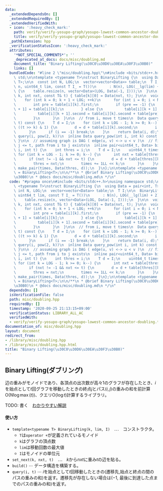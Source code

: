 ```yaml
---
data:
  _extendedDependsOn: []
  _extendedRequiredBy: []
  _extendedVerifiedWith:
  - icon: ':heavy_check_mark:'
    path: verify/verify-yosupo-graph/yosupo-lowest-common-ancestor-doubling.test.cpp
    title: verify/verify-yosupo-graph/yosupo-lowest-common-ancestor-doubling.test.cpp
  _pathExtension: hpp
  _verificationStatusIcon: ':heavy_check_mark:'
  attributes:
    '*NOT_SPECIAL_COMMENTS*': ''
    _deprecated_at_docs: docs/misc/doubling.md
    document_title: "Binary Lifting(\u30C0\u30D6\u30EA\u30F3\u30B0)"
    links: []
  bundledCode: "#line 2 \"misc/doubling.hpp\"\n#include <bits/stdc++.h>\nusing namespace\
    \ std;\n\ntemplate <typename T>\nstruct BinaryLifting {\n  using Data = pair<int,\
    \ T>;\n\n  const int N, LOG;\n  vector<vector<Data>> table;\n  T I;\n\n  BinaryLifting(int\
    \ n, uint64_t lim, const T I_ = T())\n      : N(n), LOG(__lg(lim) + 2), I(I_)\
    \ {\n    table.resize(n, vector<Data>(LOG, Data(-1, I)));\n  }\n\n  void set_next(int\
    \ k, int nxt, const T& t) { table[k][0] = Data(nxt, t); }\n\n  void build() {\n\
    \    for (int k = 0; k + 1 < LOG; ++k)\n      for (int i = 0; i < N; ++i) {\n\
    \        int pre = table[i][k].first;\n        if (pre == -1) {\n          table[i][k\
    \ + 1] = table[i][k];\n        } else {\n          table[i][k + 1].first = table[pre][k].first;\n\
    \          table[i][k + 1].second = table[i][k].second + table[pre][k].second;\n\
    \        }\n      }\n  }\n\n  // from i, move t times\n  Data query(int i, uint64_t\
    \ t) const {\n    T d = I;\n    for (int k = LOG - 1; k >= 0; k--) {\n      if\
    \ ((t >> k) & 1) {\n        d = d + table[i][k].second;\n        i = table[i][k].first;\n\
    \      }\n      if (i == -1) break;\n    }\n    return Data(i, d);\n  }\n\n  //\
    \ query(i, pow(2, k))\n  inline Data query_pow(int i, int k) const { return table[i][k];\
    \ }\n\n  // assuming graph is DAG ( edge(u, v) <-> u < v )\n  // find max j |\
    \ j <= t, path from i to j exists\n  inline pair<uint64_t, Data> binary_search(int\
    \ i, int t) {\n    int thres = i;\n    T d = I;\n    uint64_t times = 0;\n   \
    \ for (int k = LOG - 1; k >= 0; k--) {\n      int nxt = table[thres][k].first;\n\
    \      if (nxt != -1 && nxt <= t) {\n        d = d + table[thres][k].second;\n\
    \        thres = nxt;\n        times += 1LL << k;\n      }\n    }\n    return\
    \ make_pair(times, Data(thres, d));\n  }\n};\n\ntemplate <typename T>\nusing Doubling\
    \ = BinaryLifting<T>;\n\n/**\n * @brief Binary Lifting(\u30C0\u30D6\u30EA\u30F3\
    \u30B0)\n * @docs docs/misc/doubling.md\n */\n"
  code: "#pragma once\n#include <bits/stdc++.h>\nusing namespace std;\n\ntemplate\
    \ <typename T>\nstruct BinaryLifting {\n  using Data = pair<int, T>;\n\n  const\
    \ int N, LOG;\n  vector<vector<Data>> table;\n  T I;\n\n  BinaryLifting(int n,\
    \ uint64_t lim, const T I_ = T())\n      : N(n), LOG(__lg(lim) + 2), I(I_) {\n\
    \    table.resize(n, vector<Data>(LOG, Data(-1, I)));\n  }\n\n  void set_next(int\
    \ k, int nxt, const T& t) { table[k][0] = Data(nxt, t); }\n\n  void build() {\n\
    \    for (int k = 0; k + 1 < LOG; ++k)\n      for (int i = 0; i < N; ++i) {\n\
    \        int pre = table[i][k].first;\n        if (pre == -1) {\n          table[i][k\
    \ + 1] = table[i][k];\n        } else {\n          table[i][k + 1].first = table[pre][k].first;\n\
    \          table[i][k + 1].second = table[i][k].second + table[pre][k].second;\n\
    \        }\n      }\n  }\n\n  // from i, move t times\n  Data query(int i, uint64_t\
    \ t) const {\n    T d = I;\n    for (int k = LOG - 1; k >= 0; k--) {\n      if\
    \ ((t >> k) & 1) {\n        d = d + table[i][k].second;\n        i = table[i][k].first;\n\
    \      }\n      if (i == -1) break;\n    }\n    return Data(i, d);\n  }\n\n  //\
    \ query(i, pow(2, k))\n  inline Data query_pow(int i, int k) const { return table[i][k];\
    \ }\n\n  // assuming graph is DAG ( edge(u, v) <-> u < v )\n  // find max j |\
    \ j <= t, path from i to j exists\n  inline pair<uint64_t, Data> binary_search(int\
    \ i, int t) {\n    int thres = i;\n    T d = I;\n    uint64_t times = 0;\n   \
    \ for (int k = LOG - 1; k >= 0; k--) {\n      int nxt = table[thres][k].first;\n\
    \      if (nxt != -1 && nxt <= t) {\n        d = d + table[thres][k].second;\n\
    \        thres = nxt;\n        times += 1LL << k;\n      }\n    }\n    return\
    \ make_pair(times, Data(thres, d));\n  }\n};\n\ntemplate <typename T>\nusing Doubling\
    \ = BinaryLifting<T>;\n\n/**\n * @brief Binary Lifting(\u30C0\u30D6\u30EA\u30F3\
    \u30B0)\n * @docs docs/misc/doubling.md\n */\n"
  dependsOn: []
  isVerificationFile: false
  path: misc/doubling.hpp
  requiredBy: []
  timestamp: '2020-09-25 21:13:15+09:00'
  verificationStatus: LIBRARY_ALL_AC
  verifiedWith:
  - verify/verify-yosupo-graph/yosupo-lowest-common-ancestor-doubling.test.cpp
documentation_of: misc/doubling.hpp
layout: document
redirect_from:
- /library/misc/doubling.hpp
- /library/misc/doubling.hpp.html
title: "Binary Lifting(\u30C0\u30D6\u30EA\u30F3\u30B0)"
---
```

## Binary Lifting(ダブリング)

辺の重みがモノイドであり、各頂点の出次数が高々1のグラフが存在したとき、$i$を始点として$t$回グラフを移動したときの終点$j$とパス$(i,j)$の重みの和を前計算$\mathrm{O}(N \log \max(t))$、クエリ$\mathrm{O}(\log t)$計算するライブラリ。

TODO: 書く　[わかりやすい解説](https://ei1333.github.io/luzhiled/snippets/memo/doubling.html)

#### 使い方

- `template<typename T> BinaryLifting(k, lim, I)`　$\cdots$　コンストラクタ。
  - `T`は`operator +`が定義されているモノイド
  - `k`はグラフの頂点数
  - `lim`は移動回数の最大値
  - `I`はモノイドの単位元
- `set_next(k, nxt, t)`　$\cdots$　$k$から$nxt$に重み$t$の辺を貼る。
- `build()` $\cdots$ データ構造を構築する。
- `query(i, t)` $\cdots$ $i$を始点として$t$回移動したときの(遷移先,始点と終点の間のパスの重みの和)を返す。遷移先が存在しない場合は($-1$, 最後に到達した点までのパスの重みの和)を返す。
